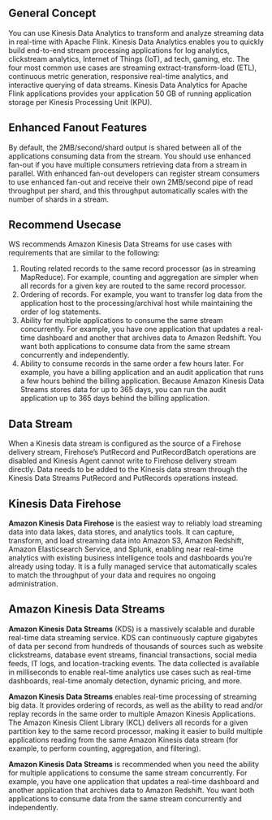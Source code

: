 ## General Concept
You can use Kinesis Data Analytics to transform and analyze streaming data in real-time with Apache Flink. Kinesis Data Analytics enables you to quickly build end-to-end stream processing applications for log analytics, clickstream analytics, Internet of Things (IoT), ad tech, gaming, etc. The four most common use cases are streaming extract-transform-load (ETL), continuous metric generation, responsive real-time analytics, and interactive querying of data streams. Kinesis Data Analytics for Apache Flink applications provides your application 50 GB of running application storage per Kinesis Processing Unit (KPU).

## Enhanced Fanout Features
By default, the 2MB/second/shard output is shared between all of the applications consuming data from the stream. You should use enhanced fan-out if you have multiple consumers retrieving data from a stream in parallel. With enhanced fan-out developers can register stream consumers to use enhanced fan-out and receive their own 2MB/second pipe of read throughput per shard, and this throughput automatically scales with the number of shards in a stream.

## Recommend Usecase
WS recommends Amazon Kinesis Data Streams for use cases with requirements that are similar to the following:

1. Routing related records to the same record processor (as in streaming MapReduce). For example, counting and aggregation are simpler when all records for a given key are routed to the same record processor.
2. Ordering of records. For example, you want to transfer log data from the application host to the processing/archival host while maintaining the order of log statements.
3. Ability for multiple applications to consume the same stream concurrently. For example, you have one application that updates a real-time dashboard and another that archives data to Amazon Redshift. You want both applications to consume data from the same stream concurrently and independently.
4. Ability to consume records in the same order a few hours later. For example, you have a billing application and an audit application that runs a few hours behind the billing application. Because Amazon Kinesis Data Streams stores data for up to 365 days, you can run the audit application up to 365 days behind the billing application.

## Data Stream
When a Kinesis data stream is configured as the source of a Firehose delivery stream, Firehose’s PutRecord and PutRecordBatch operations are disabled and Kinesis Agent cannot write to Firehose delivery stream directly. Data needs to be added to the Kinesis data stream through the Kinesis Data Streams PutRecord and PutRecords operations instead.


## Kinesis Data Firehose
**Amazon Kinesis Data Firehose** is the easiest way to reliably load streaming data into data lakes, data stores, and analytics tools. It can capture, transform, and load streaming data into Amazon S3, Amazon Redshift, Amazon Elasticsearch Service, and Splunk, enabling near real-time analytics with existing business intelligence tools and dashboards you’re already using today. It is a fully managed service that automatically scales to match the throughput of your data and requires no ongoing administration.

## Amazon Kinesis Data Streams
**Amazon Kinesis Data Streams** (KDS) is a massively scalable and durable real-time data streaming service. KDS can continuously capture gigabytes of data per second from hundreds of thousands of sources such as website clickstreams, database event streams, financial transactions, social media feeds, IT logs, and location-tracking events. The data collected is available in milliseconds to enable real-time analytics use cases such as real-time dashboards, real-time anomaly detection, dynamic pricing, and more.

**Amazon Kinesis Data Streams** enables real-time processing of streaming big data. It provides ordering of records, as well as the ability to read and/or replay records in the same order to multiple Amazon Kinesis Applications. The Amazon Kinesis Client Library (KCL) delivers all records for a given partition key to the same record processor, making it easier to build multiple applications reading from the same Amazon Kinesis data stream (for example, to perform counting, aggregation, and filtering).

**Amazon Kinesis Data Streams** is recommended when you need the ability for multiple applications to consume the same stream concurrently. For example, you have one application that updates a real-time dashboard and another application that archives data to Amazon Redshift. You want both applications to consume data from the same stream concurrently and independently.